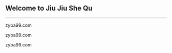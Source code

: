 ## Welcome to Jiu Jiu She Qu
--------------------------------
 zyba99.com

 zyba99.com

 zyba99.com


<script type="text/javascript" language="javascript">

function noMenuTwo(){

     if(event.button == 2){

           alert('禁止右键菜单!');

           return false;

     }

}

document.onmousedown = noMenuTwo;

//或者

<p oncontextmenu="return false"></p>

</script>

